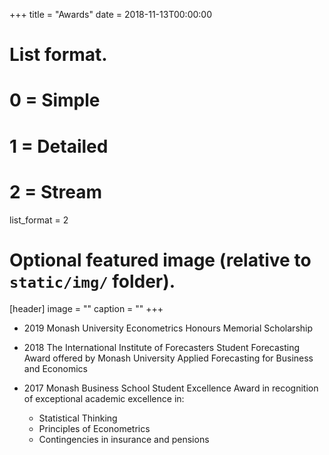 +++
title = "Awards"
date = 2018-11-13T00:00:00

# List format.
#   0 = Simple
#   1 = Detailed
#   2 = Stream
list_format = 2

# Optional featured image (relative to `static/img/` folder).
[header]
image = ""
caption = ""
+++

* 2019 Monash University Econometrics Honours Memorial Scholarship

* 2018 The International Institute of Forecasters Student Forecasting Award 
    offered by Monash University Applied Forecasting for Business and Economics 

* 2017 Monash Business School Student Excellence Award in recognition of exceptional academic excellence in:  

  - Statistical Thinking
  - Principles of Econometrics
  - Contingencies in insurance and pensions